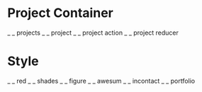 <!--this is for creating and checking off steps-->
# Project Container
_ _ projects
_ _ project
_ _ project action
_ _ project reducer 

# Style

_ _ red
_ _ shades
_ _ figure
_ _ awesum
_ _ incontact
_ _ portfolio